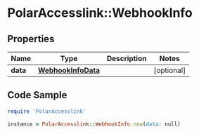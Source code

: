 # PolarAccesslink::WebhookInfo

## Properties

Name | Type | Description | Notes
------------ | ------------- | ------------- | -------------
**data** | [**WebhookInfoData**](WebhookInfoData.md) |  | [optional]

## Code Sample

```ruby
require 'PolarAccesslink'

instance = PolarAccesslink::WebhookInfo.new(data: null)
```


